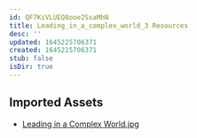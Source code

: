 ```yaml
---
id: QF7KiVLUEQ8ooe2SsaMhN
title: Leading_in_a_complex_world_3 Resources
desc: ''
updated: 1645225706371
created: 1645225706371
stub: false
isDir: true
---
```

## Imported Assets
- [Leading in a Complex World.jpg](/assets/leading-in-a-complex-world-sG32Z92Kbfi7.jpg)
